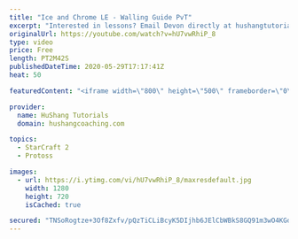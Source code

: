 ```yaml
---
title: "Ice and Chrome LE - Walling Guide PvT"
excerpt: "Interested in lessons? Email Devon directly at hushangtutorials@outlook.com ------------------------------------------------------------------------------------------------------- Want to support HuShang Tutorials directly? Patreon is a website where you can contribute a monthly donation that will help"
originalUrl: https://youtube.com/watch?v=hU7vwRhiP_8
type: video
price: Free
length: PT2M42S
publishedDateTime: 2020-05-29T17:17:41Z
heat: 50

featuredContent: "<iframe width=\"800\" height=\"500\" frameborder=\"0\" src=\"https://www.youtube.com/embed/hU7vwRhiP_8\" allow=\"accelerometer; autoplay; encrypted-media; gyroscope; picture-in-picture\" allowfullscreen></iframe>"

provider:
  name: HuShang Tutorials
  domain: hushangcoaching.com

topics:
  - StarCraft 2
  - Protoss

images:
  - url: https://i.ytimg.com/vi/hU7vwRhiP_8/maxresdefault.jpg
    width: 1280
    height: 720
    isCached: true

secured: "TNSoRogtze+3Of8Zxfv/pQzTiCLiBcyK5DIjhb6JElCbWBkS8GQ91m3wO4KGdWzU4A84PsvWCjFO0yQJw8LCaiWogNJtAWBGMGv600fR94OHiTFi34JU8HGabVuck71SWqcFvxrfSeGRQdVnZ/z8T4zoDhd5sH34bLIQ6nWgADdL32Kbemfp1s6V8lVJvqJZqLoCXkPvLlGl+MnnDT9jRoKgMtZ5zLUbcoNQdIOU1sE3TuGMxoyRjilum1spWCvc1qbMbPdjnLF3MW2kqdah+co9qkxWX3pir8qLvyJmh/9iHWpzEvOXJXPZqWykeAC5Nj6XNw3Nt0aPH2NOfwR1U2WELO9RbFAnYEsxibYstSlG6Kaz9uthJ2gf9FvY9MQzk7ELnSZ8YdakDgHZI8DSxiaUTWEQ0v2HXqMeJnW8edc=;PTPgP4hj8nkiyWdocW4tww=="
---
```



